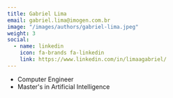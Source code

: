 ```yaml
---
title: Gabriel Lima
email: gabriel.lima@imogen.com.br
image: "/images/authors/gabriel-lima.jpeg"
weight: 3
social:
  - name: linkedin
    icon: fa-brands fa-linkedin
    link: https://www.linkedin.com/in/limaagabriel/
---
```


* Computer Engineer
* Master's in Artificial Intelligence
